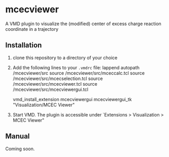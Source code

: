 # mcecviewer
A VMD plugin to visualize the (modified) center of excess charge reaction coordinate in a trajectory

## Installation
1. clone this repository to a directory of your choice
2. Add the following lines to your `.vmdrc` file:
    lappend autopath <path>/mcecviewer/src
    source <path>/mcecviewer/src/mceccalc.tcl
    source <path>/mcecviewer/src/mcecselection.tcl
    source <path>/mcecviewer/src/mcecviewer.tcl
    source <path>/mcecviewer/src/mcecviewergui.tcl

    vmd_install_extension mcecviewergui mcecviewergui_tk "Visualization/MCEC Viewer"
3. Start VMD. The plugin is accessible under `Extensions > Visualization > MCEC Viewer"

## Manual
Coming soon.
